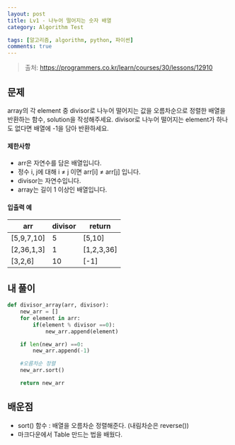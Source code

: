 ```yaml
---
layout: post
title: Lv1 - 나누어 떨어지는 숫자 배열
category: Algorithm Test

tags: [알고리즘, algorithm, python, 파이썬]
comments: true
---
```

> 출처: https://programmers.co.kr/learn/courses/30/lessons/12910

## 문제
array의 각 element 중 divisor로 나누어 떨어지는 값을 오름차순으로 정렬한 배열을 반환하는 함수, solution을 작성해주세요.
divisor로 나누어 떨어지는 element가 하나도 없다면 배열에 -1을 담아 반환하세요.

#### 제한사항
- arr은 자연수를 담은 배열입니다.
- 정수 i, j에 대해 i ≠ j 이면 arr[i] ≠ arr[j] 입니다.
- divisor는 자연수입니다.
- array는 길이 1 이상인 배열입니다.

#### 입출력 예

arr | divisor | return
--- | ------- | ------
[5,9,7,10] | 5 | [5,10]
[2,36,1,3] | 1 | [1,2,3,36]
[3,2,6]    | 10 | [-1]

## 내 풀이
```python
def divisor_array(arr, divisor):
    new_arr = []
    for element in arr:
        if(element % divisor ==0):
            new_arr.append(element)

    if len(new_arr) ==0:
        new_arr.append(-1)

    #오름차순 정렬
    new_arr.sort()

    return new_arr
```

## 배운점
- sort() 함수 : 배열을 오름차순 정렬해준다. (내림차순은 reverse())
- 마크다운에서 Table 만드는 법을 배웠다.